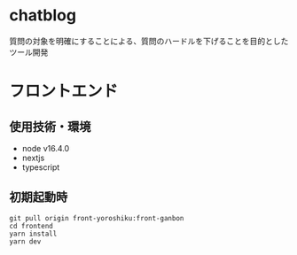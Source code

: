 # chatblog
質問の対象を明確にすることによる、質問のハードルを下げることを目的としたツール開発

# フロントエンド
## 使用技術・環境
- node v16.4.0
- nextjs
- typescript
## 初期起動時
```
git pull origin front-yoroshiku:front-ganbon
cd frontend
yarn install
yarn dev
```
